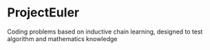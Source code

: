# ProjectEuler
Coding problems based on inductive chain learning, designed to test algorithm and mathematics knowledge 
